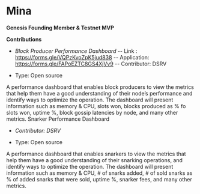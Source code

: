 # Mina

**Genesis Founding Member & Testnet MVP**


**Contributions**


- *Block Producer Performance Dashboard*
-- Link : https://forms.gle/VQPzKvoZpK5jud838
-- Application: https://forms.gle/FAPoEZTC8GS4XjVv9
-- Contributor: DSRV

- Type: Open source

A performance dashboard that enables block producers to view the metrics that help them have a good understanding of their node’s performance and identify ways to optimize the operation. The dashboard will present information such as memory & CPU, slots won, blocks produced as % fo slots won, uptime %, block gossip latencies by node, and many other metrics.
Snarker Performance Dashboard

 - *Contributor: DSRV*
 
- Type: Open source

A performance dashboard that enables snarkers to view the metrics that help them have a good understanding of their snarking operations, and identify ways to optimize the operation. The dashboard will present information such as memory & CPU, # of snarks added, # of sold snarks as % of added snarks that were sold, uptime %, snarker fees, and many other metrics.
